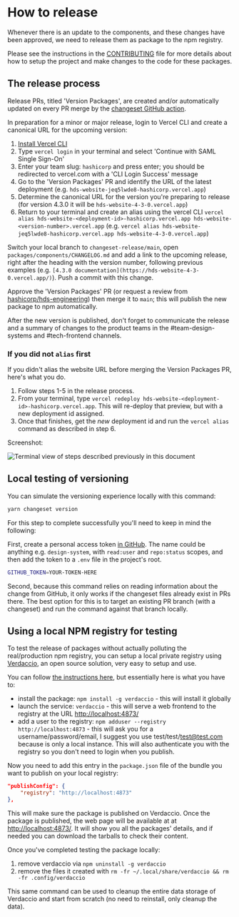 # How to release

Whenever there is an update to the components, and these changes have been approved, we need to release them as package to the npm registry.

Please see the instructions in the [CONTRIBUTING](CONTRIBUTING.md) file for more details about how to setup the project and make changes to the code for these packages.

## The release process

Release PRs, titled 'Version Packages', are created and/or automatically updated on every PR merge by the [changeset GitHub action](https://github.com/changesets/action).

In preparation for a minor or major release, login to Vercel CLI and create a canonical URL for the upcoming version:

1. [Install Vercel CLI](https://vercel.com/docs/cli#installing-vercel-cli)
2. Type `vercel login` in your terminal and select 'Continue with SAML Single Sign-On'
3. Enter your team slug: `hashicorp` and press enter; you should be redirected to vercel.com with a 'CLI Login Success' message
4. Go to the 'Version Packages' PR and identify the URL of the latest deployment (e.g. `hds-website-jeq5lwde8-hashicorp.vercel.app`)
5. Determine the canonical URL for the version you're preparing to release (for version 4.3.0 it will be `hds-website-4-3-0.vercel.app`)
6. Return to your terminal and create an alias using the vercel CLI `vercel alias hds-website-<deployment-id>-hashicorp.vercel.app hds-website-<version-number>.vercel.app` (e.g. `vercel alias hds-website-jeq5lwde8-hashicorp.vercel.app hds-website-4-3-0.vercel.app`)

Switch your local branch to `changeset-release/main`, open `packages/components/CHANGELOG.md` and add a link to the upcoming release, right after the heading with the version number, following previous examples (e.g. `[4.3.0 documentation](https://hds-website-4-3-0.vercel.app/)`). Push a commit with this change.

Approve the 'Version Packages' PR (or request a review from [hashicorp/hds-engineering](https://github.com/orgs/hashicorp/teams/hds-engineering)) then merge it to `main`; this will publish the new package to npm automatically.

After the new version is published, don't forget to communicate the release and a summary of changes to the product teams in the #team-design-systems and #tech-frontend channels.

### If you did not `alias` first

If you didn't alias the website URL before merging the Version Packages PR, here's what you do. 

1. Follow steps 1-5 in the release process.
2. From your terminal, type `vercel redeploy hds-website-<deployment-id>-hashicorp.vercel.app`. This will re-deploy that preview, but with a new deployment id assigned.
3. Once that finishes, get the _new_ deployment id and run the `vercel alias` command as described in step 6.

Screenshot:

![Terminal view of steps described previously in this document](https://github.com/hashicorp/design-system/assets/4587451/d69abce7-2741-4e1a-834d-f5367436c6da)


## Local testing of versioning

You can simulate the versioning experience locally with this command:

```bash
yarn changeset version
```

For this step to complete successfully you'll need to keep in mind the following:

First, create a personal access token [in GitHub](https://github.com/settings/tokens). The name could be anything e.g. `design-system`, with `read:user` and `repo:status` scopes, and then add the token to a `.env` file in the project's root.

```bash
GITHUB_TOKEN=YOUR-TOKEN-HERE
```
Second, because this command relies on reading information about the change from GitHub, it only works if the changeset files already exist in PRs there. The best option for this is to target an existing PR branch (with a changeset) and run the command against that branch locally.

## Using a local NPM registry for testing

To test the release of packages without actually polluting the real/production npm registry, you can setup a local private registry using [Verdaccio](https://verdaccio.org/docs/what-is-verdaccio), an open source solution, very easy to setup and use.

You can follow [the instructions here](https://verdaccio.org/docs/installation), but essentially here is what you have to:

* install the package: `npm install -g verdaccio` - this will install it globally
* launch the service: `verdaccio` - this will serve a web frontend to the registry at the URL [http://localhost:4873/](http://localhost:4873/)
* add a user to the registry: `npm adduser --registry http://localhost:4873` - this will ask you for a username/password/email, I suggest you use test/test/test@test.com because is only a local instance. This will also authenticate you with the registry so you don't need to login when you publish.

Now you need to add this entry in the `package.json` file of the bundle you want to publish on your local registry:

```json
"publishConfig": {
    "registry": "http://localhost:4873"
},
```

This will make sure the package is published on Verdaccio. Once the package is published, the web page will be available at at [http://localhost:4873/](http://localhost:4873/). It will show you all the packages' details, and if needed you can download the tarballs to check their content.

Once you've completed testing the package locally:

1. remove verdaccio via `npm uninstall -g verdaccio`
2. remove the files it created with `rm -fr ~/.local/share/verdaccio && rm -fr .config/verdaccio`

This same command can be used to cleanup the entire data storage of Verdaccio and start from scratch (no need to reinstall, only cleanup the data).
